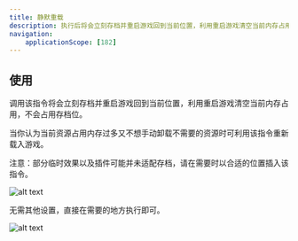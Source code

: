 ```yaml
---
title: 静默重载
description: 执行后将会立刻存档并重启游戏回到当前位置，利用重启游戏清空当前内存占用
navigation:
    applicationScope: [182]
---
```


## 使用

调用该指令将会立刻存档并重启游戏回到当前位置，利用重启游戏清空当前内存占用，不会占用存档位。

当你认为当前资源占用内存过多又不想手动卸载不需要的资源时可利用该指令重新载入游戏。

注意：部分临时效果以及插件可能并未适配存档，请在需要时以合适的位置插入该指令。

![alt text](https://cdn.gcw.wiki/gcw/image/zh_hans/commands/system/silentoverload/image.png)

无需其他设置，直接在需要的地方执行即可。

![alt text](https://cdn.gcw.wiki/gcw/image/zh_hans/commands/system/silentoverload/image-1.png)
